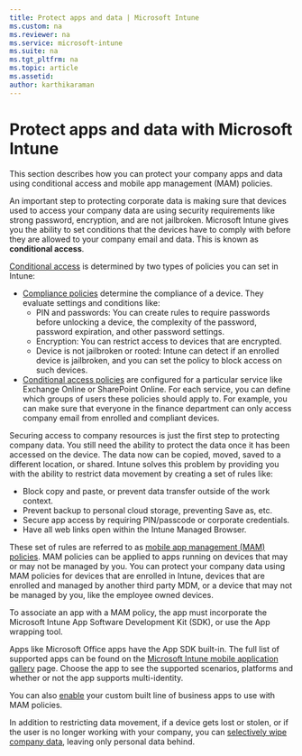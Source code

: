 ```yaml
---
title: Protect apps and data | Microsoft Intune
ms.custom: na
ms.reviewer: na
ms.service: microsoft-intune
ms.suite: na
ms.tgt_pltfrm: na
ms.topic: article
ms.assetid:
author: karthikaraman
---
```

# Protect apps and data with Microsoft Intune
<!---The Enterprise Mobility Suite (EMS)  is a comprehensive solution for identity, mobile device management, app management, and data protection. Microsoft Intune is one of the services of EMS that provides mobile device and application management solutions.

EMS provides a layered security model which gives you the ability to control and manage access to email, data, and corporate applications.

![EMS four layered data protection](../media/ems-4-layer-data-protection.png)

The four layered security model for identity, devices, apps, and data is about making sure that your company resources are only accessed by the intended user, on a device that meets a set of compliance policies configured by you, and restricting the data movement so it does not leave the work context and remains protected.

- Protecting your data starts with establishing and validating the user identity. **Azure Active Directory**, an identity and access management solution delivers single sign-on, multi-factor authentication, self-service passwords, and more. It provides the functionality for the **identity layer** of the security model.
- Building on the identity baseline, you can use **Microsoft Intune** to make sure that mobile devices are enrolled, managed and compliant with your corporate policies. This is the **device layer**.
- The third layer is the **app management layer** that **Intune** provides to help you keep sensitive data within the managed app ecosystem.
- **Azure Rights Management (Azure RMS)** completes the security model by protecting data at the file level. The security policies that are applied to the data, travel with the data, help keep the data secure in transit and at rest, regardless of the device that is used to access it. This is the **data layer** of the security model. -->

This section describes how you can protect your company apps and data using conditional access and mobile app management (MAM) policies.

An important step to protecting corporate data is making sure that devices used to access your company data are using security requirements like strong password, encryption, and are not jailbroken. Microsoft Intune gives you the ability to set conditions that the devices have to comply with before they are allowed to your company email and data. This is known as **conditional access**.

[Conditional access](restrict-access-to-email-and-o365-services-with-microsoft-intune.md) is determined by two types of policies you can set in Intune:
- [Compliance policies](introduction-to-device-compliance-policies-in-microsoft-intune.md) determine the compliance of a device. They evaluate settings and conditions like:
  - PIN and passwords: You can create rules to require passwords before unlocking a device, the complexity of the password, password expiration, and other password settings.
  - Encryption: You can restrict access to devices that are encrypted.
  - Device is not jailbroken or rooted: Intune can detect if an enrolled device is jailbroken, and you can set the policy to block access on such devices.
- [Conditional access policies](create-a-device-compliance-policy-in-microsoft-intune.md) are     configured for a particular service like Exchange Online or SharePoint Online. For each service, you can define which groups of users these policies should apply to. For example, you can make sure that everyone in the finance department can only access company email from enrolled and compliant devices.

Securing access to company resources is just the first step to protecting company data. You still need the ability to protect the data once it has been accessed on the device. The data now can be copied, moved, saved to a different location, or shared. Intune solves this problem by providing you with the ability to restrict data movement by creating a set of rules like:
- Block copy and paste, or prevent data transfer outside of the work context.
- Prevent backup to personal cloud storage, preventing Save as, etc.
- Secure app access by requiring PIN/passcode or corporate credentials.
- Have all web links open within the Intune Managed Browser.

These set of rules are referred to as [mobile app management (MAM) policies](protect-app-data-using-mobile-app-management-policies-with-microsoft-intune.md).  MAM policies can be applied to apps running on devices that may or may not be managed by you.  You can protect your company data using MAM policies for devices that are enrolled in Intune, devices that are enrolled and managed by another third party MDM, or a device that may not be managed by you, like the employee owned devices.

To associate an app with a MAM policy, the app must incorporate the Microsoft Intune App Software Development Kit (SDK), or use the App wrapping tool.

Apps like Microsoft Office apps have the App SDK built-in. The full list of supported apps can be found on the [Microsoft Intune mobile application gallery](https://www.microsoft.com/en-us/server-cloud/products/microsoft-intune/partners.aspx) page. Choose the app to see the supported scenarios, platforms and whether or not the app supports multi-identity.

You can also [enable](decide-how-to-prepare-apps-for-mobile-application-management-with-microsoft-intune.md) your custom built line of business apps to use with MAM policies.

In addition to restricting data movement, if a device gets lost or stolen, or if the user is no longer working with your company, you can [selectively wipe company data](wipe-managed-company-app-data-with-microsoft-intune.md), leaving only personal data behind.
